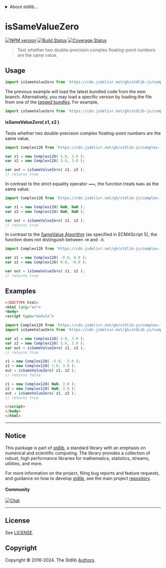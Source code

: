<!--

@license Apache-2.0

Copyright (c) 2024 The Stdlib Authors.

Licensed under the Apache License, Version 2.0 (the "License");
you may not use this file except in compliance with the License.
You may obtain a copy of the License at

   http://www.apache.org/licenses/LICENSE-2.0

Unless required by applicable law or agreed to in writing, software
distributed under the License is distributed on an "AS IS" BASIS,
WITHOUT WARRANTIES OR CONDITIONS OF ANY KIND, either express or implied.
See the License for the specific language governing permissions and
limitations under the License.

-->


<details>
  <summary>
    About stdlib...
  </summary>
  <p>We believe in a future in which the web is a preferred environment for numerical computation. To help realize this future, we've built stdlib. stdlib is a standard library, with an emphasis on numerical and scientific computation, written in JavaScript (and C) for execution in browsers and in Node.js.</p>
  <p>The library is fully decomposable, being architected in such a way that you can swap out and mix and match APIs and functionality to cater to your exact preferences and use cases.</p>
  <p>When you use stdlib, you can be absolutely certain that you are using the most thorough, rigorous, well-written, studied, documented, tested, measured, and high-quality code out there.</p>
  <p>To join us in bringing numerical computing to the web, get started by checking us out on <a href="https://github.com/stdlib-js/stdlib">GitHub</a>, and please consider <a href="https://opencollective.com/stdlib">financially supporting stdlib</a>. We greatly appreciate your continued support!</p>
</details>

# isSameValueZero

[![NPM version][npm-image]][npm-url] [![Build Status][test-image]][test-url] [![Coverage Status][coverage-image]][coverage-url] <!-- [![dependencies][dependencies-image]][dependencies-url] -->

> Test whether two double-precision complex floating-point numbers are the same value.

<!-- Section to include introductory text. Make sure to keep an empty line after the intro `section` element and another before the `/section` close. -->

<section class="intro">

</section>

<!-- /.intro -->

<!-- Package usage documentation. -->



<section class="usage">

## Usage

```javascript
import isSameValueZero from 'https://cdn.jsdelivr.net/gh/stdlib-js/complex-float64-base-assert-is-same-value-zero@esm/index.mjs';
```
The previous example will load the latest bundled code from the esm branch. Alternatively, you may load a specific version by loading the file from one of the [tagged bundles](https://github.com/stdlib-js/complex-float64-base-assert-is-same-value-zero/tags). For example,

```javascript
import isSameValueZero from 'https://cdn.jsdelivr.net/gh/stdlib-js/complex-float64-base-assert-is-same-value-zero@v0.1.0-esm/index.mjs';
```

#### isSameValueZero( z1, z2 )

Tests whether two double-precision complex floating-point numbers are the same value.

```javascript
import Complex128 from 'https://cdn.jsdelivr.net/gh/stdlib-js/complex-float64-ctor@esm/index.mjs';

var z1 = new Complex128( 5.0, 3.0 );
var z2 = new Complex128( 5.0, 3.0 );

var out = isSameValueZero( z1, z2 );
// returns true
```

In contrast to the strict equality operator `===`, the function treats `NaNs` as the same value.

```javascript
import Complex128 from 'https://cdn.jsdelivr.net/gh/stdlib-js/complex-float64-ctor@esm/index.mjs';

var z1 = new Complex128( NaN, NaN );
var z2 = new Complex128( NaN, NaN );

var out = isSameValueZero( z1, z2 );
// returns true
```

In contrast to the [SameValue Algorithm][@stdlib/complex/float64/base/assert/is-same-value] (as specified in ECMAScript 5), the function does not distinguish between `+0` and `-0`.

```javascript
import Complex128 from 'https://cdn.jsdelivr.net/gh/stdlib-js/complex-float64-ctor@esm/index.mjs';

var z1 = new Complex128( -0.0, 0.0 );
var z2 = new Complex128( 0.0, -0.0 );

var out = isSameValueZero( z1, z2 );
// returns true
```

</section>

<!-- /.usage -->

<!-- Package usage notes. Make sure to keep an empty line after the `section` element and another before the `/section` close. -->

<section class="notes">

</section>

<!-- /.notes -->

<!-- Package usage examples. -->

<section class="examples">

## Examples

<!-- eslint no-undef: "error" -->

```html
<!DOCTYPE html>
<html lang="en">
<body>
<script type="module">

import Complex128 from 'https://cdn.jsdelivr.net/gh/stdlib-js/complex-float64-ctor@esm/index.mjs';
import isSameValueZero from 'https://cdn.jsdelivr.net/gh/stdlib-js/complex-float64-base-assert-is-same-value-zero@esm/index.mjs';

var z1 = new Complex128( 5.0, 3.0 );
var z2 = new Complex128( 5.0, 3.0 );
var out = isSameValueZero( z1, z2 );
// returns true

z1 = new Complex128( -5.0, -3.0 );
z2 = new Complex128( 5.0, 3.0 );
out = isSameValueZero( z1, z2 );
// returns false

z1 = new Complex128( NaN, 3.0 );
z2 = new Complex128( NaN, 3.0 );
out = isSameValueZero( z1, z2 );
// returns true

</script>
</body>
</html>
```

</section>

<!-- /.examples -->

<!-- C interface documentation. -->



<!-- Section to include cited references. If references are included, add a horizontal rule *before* the section. Make sure to keep an empty line after the `section` element and another before the `/section` close. -->

<section class="references">

</section>

<!-- /.references -->

<!-- Section for related `stdlib` packages. Do not manually edit this section, as it is automatically populated. -->

<section class="related">

</section>

<!-- /.related -->

<!-- Section for all links. Make sure to keep an empty line after the `section` element and another before the `/section` close. -->


<section class="main-repo" >

* * *

## Notice

This package is part of [stdlib][stdlib], a standard library with an emphasis on numerical and scientific computing. The library provides a collection of robust, high performance libraries for mathematics, statistics, streams, utilities, and more.

For more information on the project, filing bug reports and feature requests, and guidance on how to develop [stdlib][stdlib], see the main project [repository][stdlib].

#### Community

[![Chat][chat-image]][chat-url]

---

## License

See [LICENSE][stdlib-license].


## Copyright

Copyright &copy; 2016-2024. The Stdlib [Authors][stdlib-authors].

</section>

<!-- /.stdlib -->

<!-- Section for all links. Make sure to keep an empty line after the `section` element and another before the `/section` close. -->

<section class="links">

[npm-image]: http://img.shields.io/npm/v/@stdlib/complex-float64-base-assert-is-same-value-zero.svg
[npm-url]: https://npmjs.org/package/@stdlib/complex-float64-base-assert-is-same-value-zero

[test-image]: https://github.com/stdlib-js/complex-float64-base-assert-is-same-value-zero/actions/workflows/test.yml/badge.svg?branch=v0.1.0
[test-url]: https://github.com/stdlib-js/complex-float64-base-assert-is-same-value-zero/actions/workflows/test.yml?query=branch:v0.1.0

[coverage-image]: https://img.shields.io/codecov/c/github/stdlib-js/complex-float64-base-assert-is-same-value-zero/main.svg
[coverage-url]: https://codecov.io/github/stdlib-js/complex-float64-base-assert-is-same-value-zero?branch=main

<!--

[dependencies-image]: https://img.shields.io/david/stdlib-js/complex-float64-base-assert-is-same-value-zero.svg
[dependencies-url]: https://david-dm.org/stdlib-js/complex-float64-base-assert-is-same-value-zero/main

-->

[chat-image]: https://img.shields.io/gitter/room/stdlib-js/stdlib.svg
[chat-url]: https://app.gitter.im/#/room/#stdlib-js_stdlib:gitter.im

[stdlib]: https://github.com/stdlib-js/stdlib

[stdlib-authors]: https://github.com/stdlib-js/stdlib/graphs/contributors

[umd]: https://github.com/umdjs/umd
[es-module]: https://developer.mozilla.org/en-US/docs/Web/JavaScript/Guide/Modules

[deno-url]: https://github.com/stdlib-js/complex-float64-base-assert-is-same-value-zero/tree/deno
[deno-readme]: https://github.com/stdlib-js/complex-float64-base-assert-is-same-value-zero/blob/deno/README.md
[umd-url]: https://github.com/stdlib-js/complex-float64-base-assert-is-same-value-zero/tree/umd
[umd-readme]: https://github.com/stdlib-js/complex-float64-base-assert-is-same-value-zero/blob/umd/README.md
[esm-url]: https://github.com/stdlib-js/complex-float64-base-assert-is-same-value-zero/tree/esm
[esm-readme]: https://github.com/stdlib-js/complex-float64-base-assert-is-same-value-zero/blob/esm/README.md
[branches-url]: https://github.com/stdlib-js/complex-float64-base-assert-is-same-value-zero/blob/main/branches.md

[stdlib-license]: https://raw.githubusercontent.com/stdlib-js/complex-float64-base-assert-is-same-value-zero/main/LICENSE

[@stdlib/complex/float64/base/assert/is-same-value]: https://github.com/stdlib-js/complex-float64-base-assert-is-same-value/tree/esm

</section>

<!-- /.links -->
